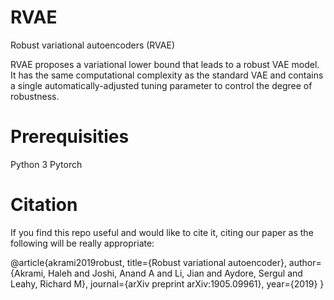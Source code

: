 # RVAE
Robust variational autoencoders (RVAE)

RVAE proposes a variational lower bound that leads to a robust VAE model. It has the same computational complexity as the standard VAE and contains a single automatically-adjusted tuning parameter to control the degree of robustness.

# Prerequisities
Python 3
Pytorch

# Citation

If you find this repo useful and would like to cite it, citing our paper as the following will be really appropriate:

@article{akrami2019robust,
  title={Robust variational autoencoder},
  author={Akrami, Haleh and Joshi, Anand A and Li, Jian and Aydore, Sergul and Leahy, Richard M},
  journal={arXiv preprint arXiv:1905.09961},
  year={2019}
}
